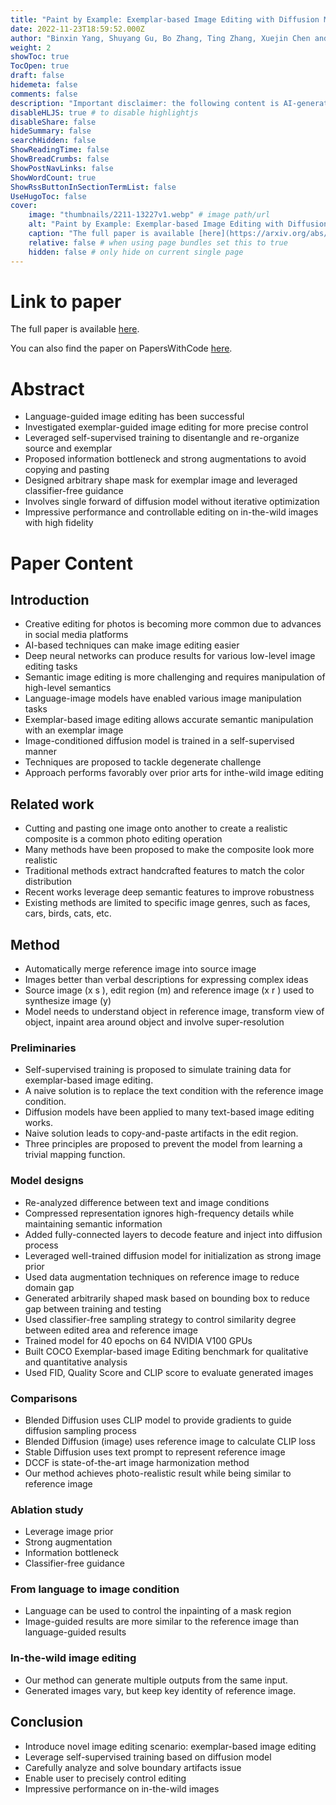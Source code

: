 ```yaml
---
title: "Paint by Example: Exemplar-based Image Editing with Diffusion Models"
date: 2022-11-23T18:59:52.000Z
author: "Binxin Yang, Shuyang Gu, Bo Zhang, Ting Zhang, Xuejin Chen and 3 others"
weight: 2
showToc: true
TocOpen: true
draft: false
hidemeta: false
comments: false
description: "Important disclaimer: the following content is AI-generated, please make sure to fact check the presented information by reading the full paper."
disableHLJS: true # to disable highlightjs
disableShare: false
hideSummary: false
searchHidden: false
ShowReadingTime: false
ShowBreadCrumbs: false
ShowPostNavLinks: false
ShowWordCount: true
ShowRssButtonInSectionTermList: false
UseHugoToc: false
cover:
    image: "thumbnails/2211-13227v1.webp" # image path/url
    alt: "Paint by Example: Exemplar-based Image Editing with Diffusion Models" # alt text
    caption: "The full paper is available [here](https://arxiv.org/abs/2211.13227)." # display caption under cover
    relative: false # when using page bundles set this to true
    hidden: false # only hide on current single page
---
```


# Link to paper
The full paper is available [here](https://arxiv.org/abs/2211.13227).

You can also find the paper on PapersWithCode [here](https://paperswithcode.com/paper/paint-by-example-exemplar-based-image-editing).

# Abstract
- Language-guided image editing has been successful
- Investigated exemplar-guided image editing for more precise control
- Leveraged self-supervised training to disentangle and re-organize source and exemplar
- Proposed information bottleneck and strong augmentations to avoid copying and pasting
- Designed arbitrary shape mask for exemplar image and leveraged classifier-free guidance
- Involves single forward of diffusion model without iterative optimization
- Impressive performance and controllable editing on in-the-wild images with high fidelity

# Paper Content

## Introduction
- Creative editing for photos is becoming more common due to advances in social media platforms
- AI-based techniques can make image editing easier
- Deep neural networks can produce results for various low-level image editing tasks
- Semantic image editing is more challenging and requires manipulation of high-level semantics
- Language-image models have enabled various image manipulation tasks
- Exemplar-based image editing allows accurate semantic manipulation with an exemplar image
- Image-conditioned diffusion model is trained in a self-supervised manner
- Techniques are proposed to tackle degenerate challenge
- Approach performs favorably over prior arts for inthe-wild image editing

## Related work
- Cutting and pasting one image onto another to create a realistic composite is a common photo editing operation
- Many methods have been proposed to make the composite look more realistic
- Traditional methods extract handcrafted features to match the color distribution
- Recent works leverage deep semantic features to improve robustness
- Existing methods are limited to specific image genres, such as faces, cars, birds, cats, etc.

## Method
- Automatically merge reference image into source image
- Images better than verbal descriptions for expressing complex ideas
- Source image (x s ), edit region (m) and reference image (x r ) used to synthesize image (y)
- Model needs to understand object in reference image, transform view of object, inpaint area around object and involve super-resolution

### Preliminaries
- Self-supervised training is proposed to simulate training data for exemplar-based image editing.
- A naive solution is to replace the text condition with the reference image condition.
- Diffusion models have been applied to many text-based image editing works.
- Naive solution leads to copy-and-paste artifacts in the edit region.
- Three principles are proposed to prevent the model from learning a trivial mapping function.

### Model designs
- Re-analyzed difference between text and image conditions
- Compressed representation ignores high-frequency details while maintaining semantic information
- Added fully-connected layers to decode feature and inject into diffusion process
- Leveraged well-trained diffusion model for initialization as strong image prior
- Used data augmentation techniques on reference image to reduce domain gap
- Generated arbitrarily shaped mask based on bounding box to reduce gap between training and testing
- Used classifier-free sampling strategy to control similarity degree between edited area and reference image
- Trained model for 40 epochs on 64 NVIDIA V100 GPUs
- Built COCO Exemplar-based image Editing benchmark for qualitative and quantitative analysis
- Used FID, Quality Score and CLIP score to evaluate generated images

### Comparisons
- Blended Diffusion uses CLIP model to provide gradients to guide diffusion sampling process
- Blended Diffusion (image) uses reference image to calculate CLIP loss
- Stable Diffusion uses text prompt to represent reference image
- DCCF is state-of-the-art image harmonization method
- Our method achieves photo-realistic result while being similar to reference image

### Ablation study
- Leverage image prior
- Strong augmentation
- Information bottleneck
- Classifier-free guidance

### From language to image condition
- Language can be used to control the inpainting of a mask region
- Image-guided results are more similar to the reference image than language-guided results

### In-the-wild image editing
- Our method can generate multiple outputs from the same input.
- Generated images vary, but keep key identity of reference image.

## Conclusion
- Introduce novel image editing scenario: exemplar-based image editing
- Leverage self-supervised training based on diffusion model
- Carefully analyze and solve boundary artifacts issue
- Enable user to precisely control editing
- Impressive performance on in-the-wild images
